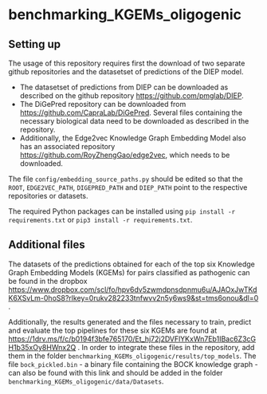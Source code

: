 # benchmarking_KGEMs_oligogenic

## Setting up

The usage of this repository requires first the download of two separate github repositories and the datasetset of predictions of the DIEP model. 
- The datasetset of predictions from DIEP can be downloaded as described on the github repository https://github.com/pmglab/DIEP.
- The DiGePred repository can be downloaded from https://github.com/CapraLab/DiGePred. Several files containing the necessary biological data need to be downloaded as described in the repository.
- Additionally, the Edge2vec Knowledge Graph Embedding Model also has an associated repository https://github.com/RoyZhengGao/edge2vec, which needs to be downloaded.

The file `config/embedding_source_paths.py` should be edited so that the `ROOT`, `EDGE2VEC_PATH`, `DIGEPRED_PATH` and `DIEP_PATH` point to the respective repositories or datasets. 

The required Python packages can be installed using `pip install -r requirements.txt` or `pip3 install -r requirements.txt`.

## Additional files

The datasets of the predictions obtained for each of the top six Knowledge Graph Embedding Models (KGEMs) for pairs classified as pathogenic can be found in the dropbox https://www.dropbox.com/scl/fo/hpv6dv5zwmdpnsdpnmu6u/AJAOxJwTKdK6XSvLm-0hoS8?rlkey=0rukv282233tnfwvv2n5y6ws9&st=tms6onou&dl=0 .

Additionally, the results generated and the files necessary to train, predict and evaluate the top pipelines for these six KGEMs are found at https://1drv.ms/f/c/b0194f3bfe765170/Et_hj72j2DVFlYKxWn7Eb1IBac6Z3cGH1b35xOy8HWnx2Q . In order to integrate these files in the repository, add them in the folder `benchmarking_KGEMs_oligogenic/results/top_models`. The file `bock_pickled.bin` - a binary file containing the BOCK knowledge graph - can also be found with this link and should be added in the folder `benchmarking_KGEMs_oligogenic/data/Datasets`.
